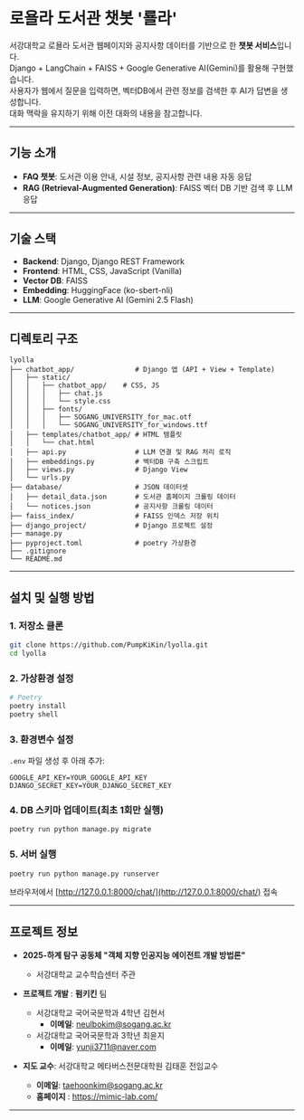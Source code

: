 # 로욜라 도서관 챗봇 '룔라'

서강대학교 로욜라 도서관 웹페이지와 공지사항 데이터를 기반으로 한 **챗봇 서비스**입니다.\
Django + LangChain + FAISS + Google Generative AI(Gemini)를 활용해 구현했습니다.\
사용자가 웹에서 질문을 입력하면, 벡터DB에서 관련 정보를 검색한 후 AI가 답변을 생성합니다.\
대화 맥락을 유지하기 위해 이전 대화의 내용을 참고합니다.

---

## 기능 소개
- **FAQ 챗봇**: 도서관 이용 안내, 시설 정보, 공지사항 관련 내용 자동 응답
- **RAG (Retrieval-Augmented Generation)**: FAISS 벡터 DB 기반 검색 후 LLM 응답

---

## 기술 스택
- **Backend**: Django, Django REST Framework
- **Frontend**: HTML, CSS, JavaScript (Vanilla)
- **Vector DB**: FAISS
- **Embedding**: HuggingFace (ko-sbert-nli)
- **LLM**: Google Generative AI (Gemini 2.5 Flash)

---

## 디렉토리 구조
```
lyolla
├── chatbot_app/               # Django 앱 (API + View + Template)
│   ├── static/
│   │   ├── chatbot_app/    # CSS, JS
│   │   │   ├── chat.js
│   │   │   └── style.css
│   │   ├── fonts/
│   │   │   ├── SOGANG_UNIVERSITY_for_mac.otf
│   │   │   └── SOGANG_UNIVERSITY_for_windows.ttf
│   ├── templates/chatbot_app/ # HTML 템플릿
│   │   └── chat.html
│   ├── api.py                 # LLM 연결 및 RAG 처리 로직
│   ├── embeddings.py          # 벡터DB 구축 스크립트
│   ├── views.py               # Django View
│   └── urls.py
├── database/                  # JSON 데이터셋
│   ├── detail_data.json       # 도서관 홈페이지 크롤링 데이터
│   └── notices.json           # 공지사항 크롤링 데이터
├── faiss_index/               # FAISS 인덱스 저장 위치
├── django_project/            # Django 프로젝트 설정
├── manage.py
├── pyproject.toml             # poetry 가상환경
├── .gitignore
└── README.md
````

---

## 설치 및 실행 방법

### 1. 저장소 클론
```bash
git clone https://github.com/PumpKiKin/lyolla.git
cd lyolla
````

### 2. 가상환경 설정

```bash
# Poetry
poetry install
poetry shell
```

### 3. 환경변수 설정

`.env` 파일 생성 후 아래 추가:

```
GOOGLE_API_KEY=YOUR_GOOGLE_API_KEY
DJANGO_SECRET_KEY=YOUR_DJANGO_SECRET_KEY
```

### 4. DB 스키마 업데이트(최초 1회만 실행)

```bash
poetry run python manage.py migrate
```

### 5. 서버 실행

```bash
poetry run python manage.py runserver
```

브라우저에서 [http://127.0.0.1:8000/chat/](http://127.0.0.1:8000/chat/) 접속

---

## 프로젝트 정보
* **2025-하계 탐구 공동체 "객체 지향 인공지능 에이전트 개발 방법론"**
  * 서강대학교 교수학습센터 주관

* **프로젝트 개발** : **펌키킨** 팀
  * 서강대학교 국어국문학과 4학년 김현서
    * **이메일**: neulbokim@sogang.ac.kr
  * 서강대학교 국어국문학과 3학년 최윤지
    * **이메일**: yunji3711@naver.com
* **지도 교수**: 서강대학교 메타버스전문대학원 김태훈 전임교수
  * **이메일**: taehoonkim@sogang.ac.kr
  * **홈페이지** : https://mimic-lab.com/

---
